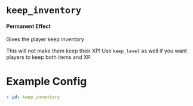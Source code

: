 # `keep_inventory`
#### Permanent Effect

Gives the player keep inventory

This will not make them keep their XP! Use `keep_level` as well if you want players to keep both items and XP.

# Example Config
```yaml
- id: keep_inventory
```
